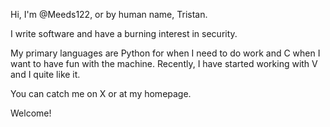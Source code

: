 Hi, I'm @Meeds122, or by human name, Tristan. 

I write software and have a burning interest in security. 

My primary languages are Python for when I need to do work and C when I want to have fun with the machine. Recently, I have started working with V and I quite like it.  

You can catch me on X or at my homepage. 

Welcome!

<!---
Meeds122/Meeds122 is a ✨ special ✨ repository because its `README.md` (this file) appears on your GitHub profile.
You can click the Preview link to take a look at your changes.
--->

